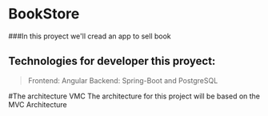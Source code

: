 # BookStore

###In this proyect we'll cread an app to sell book

## Technologies for developer  this proyect:
> Frontend: Angular
>  Backend: Spring-Boot and PostgreSQL


#The architecture VMC
	The architecture for this project will be based on the MVC Architecture
